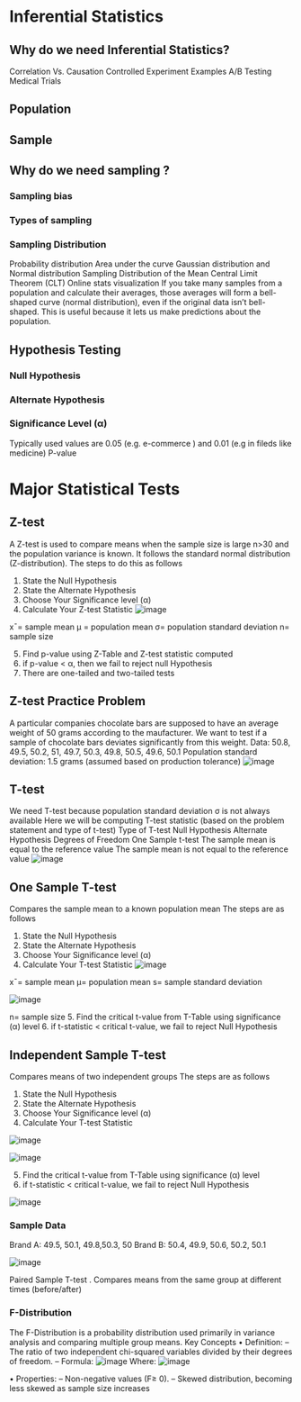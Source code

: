 # Inferential Statistics
## Why do we need Inferential Statistics?
Correlation Vs. Causation
Controlled Experiment
Examples
A/B Testing
Medical Trials
## Population
## Sample
## Why do we need sampling ?
### Sampling bias
### Types of sampling
### Sampling Distribution
Probability distribution
Area under the curve
Gaussian distribution and Normal distribution
Sampling Distribution of the Mean
Central Limit Theorem (CLT)
Online stats visualization
If you take many samples from a population and calculate their averages, those averages will form a bell-shaped curve (normal distribution), even if the original data isn’t bell-shaped. This is useful because it lets us make predictions about the population.
## Hypothesis Testing
### Null Hypothesis
### Alternate Hypothesis
### Significance Level (α)
Typically used values are 0.05 (e.g. e-commerce ) and 0.01 (e.g in fileds like medicine)
P-value
# Major Statistical Tests
## Z-test
A Z-test is used to compare means when the sample size is large n>30 and the population variance is known. It follows the standard normal distribution (Z-distribution). The steps to do this as follows

1. State the Null Hypothesis
2. State the Alternate Hypothesis
3. Choose Your Significance level (α)
4. Calculate Your Z-test Statistic
![image](https://github.com/user-attachments/assets/7ed76a3b-40e3-4266-afa3-b20728f26905)

x¯= sample mean
μ = population mean
σ= population standard deviation
n= sample size

5. Find p-value using Z-Table and Z-test statistic computed
6. if p-value < α, then we fail to reject null Hypothesis
7. There are one-tailed and two-tailed tests
## Z-test Practice Problem
A particular companies chocolate bars are supposed to have an average weight of 50 grams according to the maufacturer. We want to test if a sample of chocolate bars deviates significantly from this weight. Data: 50.8, 49.5, 50.2, 51, 49.7, 50.3, 49.8, 50.5, 49.6, 50.1 Population standard deviation: 1.5 grams (assumed based on production tolerance)
![image](https://github.com/user-attachments/assets/8ed50ae9-92fc-45d9-a8e4-73a86529b510)

## T-test
We need T-test because population standard deviation σ is not always available
Here we will be computing T-test statistic (based on the problem statement and type of t-test)
Type of T-test	Null Hypothesis	Alternate Hypothesis	Degrees of Freedom
One Sample t-test	The sample mean is equal to the reference value	The sample mean is not equal to the reference value	
![image](https://github.com/user-attachments/assets/9acf8c18-5ce2-4cf9-aee5-b1ed9b1b17af)

## One Sample T-test
Compares the sample mean to a known population mean
The steps are as follows

1. State the Null Hypothesis
2. State the Alternate Hypothesis
3. Choose Your Significance level (α)
4. Calculate Your T-test Statistic
![image](https://github.com/user-attachments/assets/9c04f13c-b749-49ba-b240-3c83d868ec5b)


x¯= sample mean
μ= population mean
s= sample standard deviation

![image](https://github.com/user-attachments/assets/38896400-f71b-441a-869c-6284bb46801c)



n= sample size
5. Find the critical t-value from T-Table using significance (α) level
6. if t-statistic < critical t-value, we fail to reject Null Hypothesis

## Independent Sample T-test
Compares means of two independent groups
The steps are as follows
1. State the Null Hypothesis
2. State the Alternate Hypothesis
3. Choose Your Significance level (α)
4. Calculate Your T-test Statistic

![image](https://github.com/user-attachments/assets/01e0eaa9-9365-4235-8475-ed487f6268d9)

![image](https://github.com/user-attachments/assets/3641f086-29ee-410f-85d8-eef123fef045)


5. Find the critical t-value from T-Table using significance (α) level
6. if t-statistic < critical t-value, we fail to reject Null Hypothesis

![image](https://github.com/user-attachments/assets/b5fe4e14-ad74-4a14-a0c6-0420eaac13fe)

### Sample Data

Brand A: 49.5, 50.1, 49.8,50.3, 50
Brand B: 50.4, 49.9, 50.6, 50.2, 50.1

![image](https://github.com/user-attachments/assets/1047b616-bae8-481e-8d16-e13c7bdd2470)

Paired Sample T-test
. Compares means from the same group at different times (before/after)

### F-Distribution
The F-Distribution is a probability distribution used primarily in variance analysis and 
comparing multiple group means.
Key Concepts
• Definition:
– The ratio of two independent chi-squared variables divided by their degrees 
of freedom.
– Formula:
![image](https://github.com/user-attachments/assets/5082bec1-77ee-4153-b812-fd9b7d1b0f18)
Where:
![image](https://github.com/user-attachments/assets/001383fe-8837-4e2e-b574-645cf10a9b14)

• Properties:
– Non-negative values (F≥ 0).
– Skewed distribution, becoming less skewed as sample size increases
